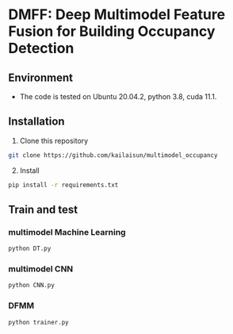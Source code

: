 # DMFF: Deep Multimodel Feature Fusion for Building Occupancy Detection




## Environment
- The code is tested on Ubuntu 20.04.2, python 3.8, cuda 11.1.


## Installation
 1. Clone this repository
  ```bash
  git clone https://github.com/kailaisun/multimodel_occupancy
  ```
  
 2. Install 
  ```bash
  pip install -r requirements.txt
  ```
  

## Train and test

### multimodel Machine Learning

```Bash
python DT.py
```

### multimodel CNN

```Bash
python CNN.py
```
### DFMM

```Bash
python trainer.py
```


